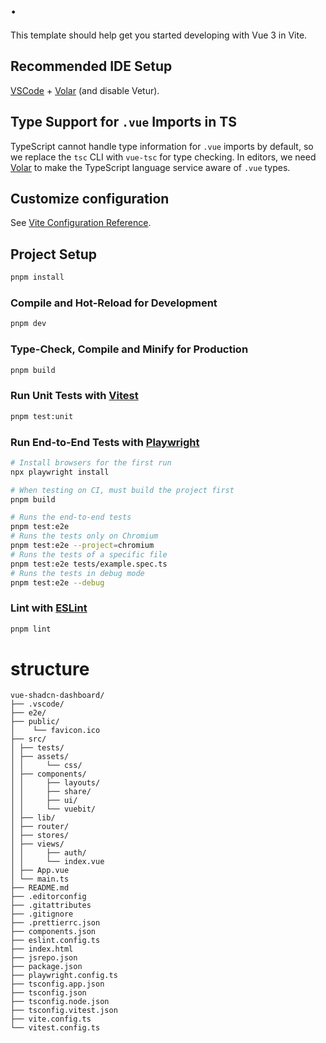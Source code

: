 # .

This template should help get you started developing with Vue 3 in Vite.

## Recommended IDE Setup

[VSCode](https://code.visualstudio.com/) + [Volar](https://marketplace.visualstudio.com/items?itemName=Vue.volar) (and disable Vetur).

## Type Support for `.vue` Imports in TS

TypeScript cannot handle type information for `.vue` imports by default, so we replace the `tsc` CLI with `vue-tsc` for type checking. In editors, we need [Volar](https://marketplace.visualstudio.com/items?itemName=Vue.volar) to make the TypeScript language service aware of `.vue` types.

## Customize configuration

See [Vite Configuration Reference](https://vite.dev/config/).

## Project Setup

```sh
pnpm install
```

### Compile and Hot-Reload for Development

```sh
pnpm dev
```

### Type-Check, Compile and Minify for Production

```sh
pnpm build
```

### Run Unit Tests with [Vitest](https://vitest.dev/)

```sh
pnpm test:unit
```

### Run End-to-End Tests with [Playwright](https://playwright.dev)

```sh
# Install browsers for the first run
npx playwright install

# When testing on CI, must build the project first
pnpm build

# Runs the end-to-end tests
pnpm test:e2e
# Runs the tests only on Chromium
pnpm test:e2e --project=chromium
# Runs the tests of a specific file
pnpm test:e2e tests/example.spec.ts
# Runs the tests in debug mode
pnpm test:e2e --debug
```

### Lint with [ESLint](https://eslint.org/)

```sh
pnpm lint
```


# structure

```
vue-shadcn-dashboard/
├── .vscode/
├── e2e/
├── public/
│    └── favicon.ico
├── src/
│ ├── tests/
│ ├── assets/
│ │     └── css/
│ ├── components/
│ │     ├── layouts/
│ │     ├── share/
│ │     ├── ui/
│ │     └── vuebit/
│ ├── lib/
│ ├── router/
│ ├── stores/
│ ├── views/
│ │     ├── auth/
│ │     └── index.vue
│ ├── App.vue
│ └── main.ts
├── README.md
├── .editorconfig
├── .gitattributes
├── .gitignore
├── .prettierrc.json
├── components.json
├── eslint.config.ts
├── index.html
├── jsrepo.json
├── package.json
├── playwright.config.ts
├── tsconfig.app.json
├── tsconfig.json
├── tsconfig.node.json
├── tsconfig.vitest.json
├── vite.config.ts
└── vitest.config.ts
```
